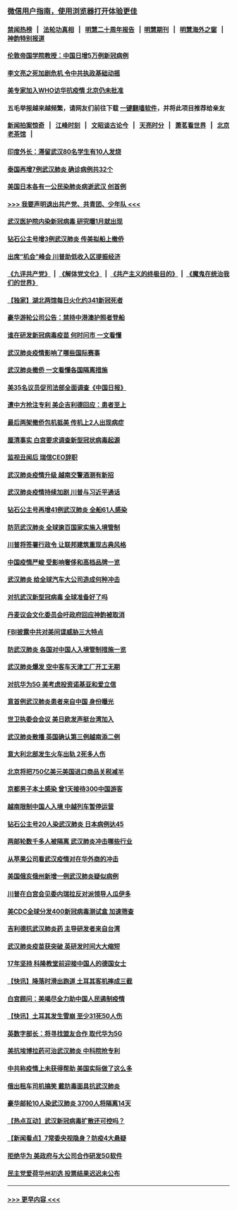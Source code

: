 ### [微信用户指南，使用浏览器打开体验更佳](https://github.com/gfw-breaker/banned-news1/blob/master/indexes/wechat-guide.md?t=0)
#### [禁闻热榜](热点新闻.md?t=0)  &nbsp;&nbsp;|&nbsp;&nbsp; [法轮功真相](https://github.com/gfw-breaker/truth/blob/master/README.md?t=0) &nbsp;&nbsp;|&nbsp;&nbsp; [明慧二十周年报告](https://github.com/gfw-breaker/mh-reports/blob/master/README.md?t=0) &nbsp;&nbsp;|&nbsp;&nbsp;[明慧期刊](https://github.com/gfw-breaker/mh-qikan) &nbsp;&nbsp;|&nbsp;&nbsp; [明慧海外之窗](https://github.com/gfw-breaker/mh-news/blob/master/README.md?t=0) &nbsp;&nbsp;|&nbsp;&nbsp; [神韵特别报道](https://github.com/gfw-breaker/mh-news/blob/master/shenyun.md?t=0)
#### [伦敦帝国学院教授：中国日增5万例新冠病例](../pages/nsc418/n11854174.md?t=02090111) 
#### [李文亮之死加剧危机 令中共执政基础动摇](../pages/nsc418/n11854003.md?t=02090111) 
#### [美专家加入WHO访华抗疫情 北京仍未批准](../pages/nsc418/n11854043.md?t=02090111) 
#### 五毛举报越来越频繁，请网友们前往下载 [一键翻墙软件](https://github.com/gfw-breaker/ssr-accounts)，并将此项目推荐给亲友
#### [新闻拍案惊奇](https://github.com/gfw-breaker/banned-news1/blob/master/pages/link4.md) &nbsp;&nbsp;|&nbsp;&nbsp; [江峰时刻](https://github.com/gfw-breaker/banned-news1/blob/master/pages/link4.md) &nbsp;&nbsp;|&nbsp;&nbsp; [文昭谈古论今](https://github.com/gfw-breaker/banned-news1/blob/master/pages/link4.md) &nbsp;&nbsp;|&nbsp;&nbsp; [天亮时分](https://github.com/gfw-breaker/banned-news1/blob/master/pages/link4.md) &nbsp;&nbsp;|&nbsp;&nbsp; [萧茗看世界](https://github.com/gfw-breaker/banned-news1/blob/master/pages/link4.md) &nbsp;&nbsp;|&nbsp;&nbsp; [北京老茶馆](https://github.com/gfw-breaker/banned-news1/blob/master/pages/link4.md) &nbsp;&nbsp;|&nbsp;&nbsp; 
#### [印度外长：滞留武汉80名学生有10人发烧](../pages/nsc418/n11853821.md?t=02090111) 
#### [泰国再增7例武汉肺炎 确诊病例共32个](../pages/nsc418/n11853808.md?t=02090111) 
#### [美国日本各有一公民染肺炎病逝武汉 创首例](../pages/nsc418/n11853509.md?t=02090111) 
#### [>>> 我要声明退出共产党、共青团、少年队 <<<](https://github.com/begood0513/goodnews/blob/master/quit/letter.md) 
#### [武汉医护院内染新冠病毒 研究曝1月就出现](../pages/nsc418/n11852928.md?t=02090111) 
#### [钻石公主号增3例武汉肺炎 传美拟船上撤侨](../pages/nsc418/n11853240.md?t=02090111) 
#### [出席“机会”峰会 川普助低收入区提振经济](../pages/nsc418/n11853232.md?t=02090111) 
#### [《九评共产党》](https://github.com/begood0513/9ping.md/blob/master/README.md) &nbsp;|&nbsp; [《解体党文化》](../../../../jtdwh.md/blob/master/README.md)  &nbsp;|&nbsp; [《共产主义的终极目的》](../../../../gczydzjmd.md/blob/master/README.md) &nbsp;|&nbsp; [《魔鬼在统治我们的世界》](../../../../mgztzwmdsj.md/blob/master/README.md) 
#### [【独家】湖北两馆每日火化约341新冠死者](../pages/nsc418/n11845444.md?t=02090111) 
#### [豪华游轮公司公告：禁持中港澳护照者登船](../pages/nsc418/n11852761.md?t=02090111) 
#### [谁在研发新冠病毒疫苗 何时问市 一文看懂](../pages/nsc418/n11852840.md?t=02090111) 
#### [武汉肺炎疫情影响了哪些国际赛事](../pages/nsc418/n11852441.md?t=02090111) 
#### [武汉肺炎撤侨 一文看懂各国隔离措施](../pages/nsc418/n11844216.md?t=02090111) 
#### [美35名议员促司法部全面调查《中国日报》](../pages/nsc418/n11852435.md?t=02090111) 
#### [遭中方抢注专利 美企吉利德回应：患者至上](../pages/nsc418/n11852037.md?t=02090111) 
#### [最后两架撤侨包机抵美 传机上2人出现病症](../pages/nsc418/n11852173.md?t=02090111) 
#### [厘清事实 白宫要求调查新型冠状病毒起源](../pages/nsc418/n11852106.md?t=02090111) 
#### [监视丑闻后 瑞信CEO辞职](../pages/nsc418/n11852127.md?t=02090111) 
#### [武汉肺炎疫情升级 越南交警酒测有新招](../pages/nsc418/n11851632.md?t=02090111) 
#### [武汉肺炎疫情持续加剧 川普与习近平通话](../pages/nsc418/n11851613.md?t=02090111) 
#### [钻石公主号再增41例武汉肺炎 全船61人感染](../pages/nsc418/n11850401.md?t=02090111) 
#### [防范武汉肺炎 全球逾百国家实施入境管制](../pages/nsc418/n11850557.md?t=02090111) 
#### [川普将签署行政令 让联邦建筑重现古典风格](../pages/nsc418/n11850654.md?t=02090111) 
#### [中国疫情严峻 受影响奢侈和高档品牌一览](../pages/nsc418/n11850319.md?t=02090111) 
#### [武汉肺炎 给全球汽车大公司造成何种冲击](../pages/nsc418/n11850056.md?t=02090111) 
#### [对抗武汉新型冠病毒 全球准备好了吗](../pages/nsc418/n11850142.md?t=02090111) 
#### [丹麦议会文化委员会吁政府回应神韵被取消](../pages/nsc418/n11849312.md?t=02090111) 
#### [FBI披露中共对美间谍威胁三大特点](../pages/nsc418/n11849700.md?t=02090111) 
#### [防武汉肺炎 各国对中国人入境管制措施一览](../pages/nsc418/n11838726.md?t=02090111) 
#### [武汉肺炎爆发 空中客车天津工厂开工无期](../pages/nsc418/n11849634.md?t=02090111) 
#### [对抗华为5G 美考虑投资诺基亚和爱立信](../pages/nsc418/n11849510.md?t=02090111) 
#### [意首例武汉肺炎患者来自中国 身份曝光](../pages/nsc418/n11849454.md?t=02090111) 
#### [世卫执委会会议 美日欧发声挺台湾加入](../pages/nsc418/n11849433.md?t=02090111) 
#### [武汉肺炎散播 英国确认第三例越南添二例](../pages/nsc418/n11849439.md?t=02090111) 
#### [意大利北部发生火车出轨 2死多人伤](../pages/nsc418/n11848999.md?t=02090111) 
#### [北京将把750亿美元美国进口商品关税减半](../pages/nsc418/n11848896.md?t=02090111) 
#### [京都男子本土感染 曾1天接待300中国游客](../pages/nsc418/n11848641.md?t=02090111) 
#### [越南限制中国人入境 中越列车暂停运营](../pages/nsc418/n11847844.md?t=02090111) 
#### [钻石公主号20人染武汉肺炎 日本病例达45](../pages/nsc418/n11847823.md?t=02090111) 
#### [两邮轮数千多人被隔离 武汉肺炎冲击哪些行业](../pages/nsc418/n11847456.md?t=02090111) 
#### [从苹果公司看武汉疫情对在华外商的冲击](../pages/nsc418/n11847586.md?t=02090111) 
#### [美国俄亥俄州新增一例武汉肺炎疑似病例](../pages/nsc418/n11847714.md?t=02090111) 
#### [川普在白宫会见委内瑞拉反对派领导人瓜伊多](../pages/nsc418/n11847391.md?t=02090111) 
#### [美CDC全球分发400新冠病毒测试盒 加速筛查](../pages/nsc418/n11847260.md?t=02090111) 
#### [吉利德抗武汉肺炎药 主导研发者来自台湾](../pages/nsc418/n11847064.md?t=02090111) 
#### [武汉肺炎疫苗获突破 英研发时间大大缩短](../pages/nsc418/n11846915.md?t=02090111) 
#### [17年坚持 科隆教堂前迎接中国人的德国女士](../pages/nsc418/n11846781.md?t=02090111) 
#### [【快讯】降落时滑出跑道 土耳其客机摔成三截](../pages/nsc418/n11847021.md?t=02090111) 
#### [白宫顾问：美竭尽全力助中国人民遏制疫情](../pages/nsc418/n11846756.md?t=02090111) 
#### [【快讯】土耳其发生雪崩 至少31死50人伤](../pages/nsc418/n11846680.md?t=02090111) 
#### [英数字部长：将寻找盟友合作 取代华为5G](../pages/nsc418/n11846485.md?t=02090111) 
#### [美抗埃博拉药可治武汉肺炎 中科院抢专利](../pages/nsc418/n11846409.md?t=02090111) 
#### [中共称疫情上未获得帮助 美国实际做了这么多](../pages/nsc418/n11846008.md?t=02090111) 
#### [俄出租车司机搞笑 戴防毒面具抗武汉肺炎](../pages/nsc418/n11845703.md?t=02090111) 
#### [豪华邮轮10人染武汉肺炎 3700人将隔离14天](../pages/nsc418/n11845543.md?t=02090111) 
#### [【热点互动】武汉新冠病毒扩散还可控吗？](../pages/nsc418/n11844750.md?t=02090111) 
#### [【新闻看点】7常委央视隐身？防疫4大悬疑](../pages/nsc418/n11844611.md?t=02090111) 
#### [拒绝华为 美政府与大公司合作研发5G软件](../pages/nsc418/n11844625.md?t=02090111) 
#### [民主党爱荷华州初选 投票结果迟迟未公布](../pages/nsc418/n11844207.md?t=02090111) 

----
#### [ >>> 更早内容 <<< ](../indexes/nsc418-earlier.md)
